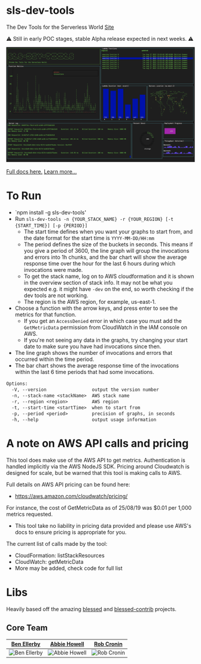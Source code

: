 # sls-dev-tools
The Dev Tools for the Serverless World
[Site](https://theodo-uk.github.io/sls-dev-tools)

⚠ Still in early POC stages, stable Alpha release expected in next weeks. ⚠

![demo](./demo.png)

[Full docs here.](https://theodo-uk.github.io/sls-dev-tools/docs/README)
[Learn more...](https://theodo-uk.github.io/sls-dev-tools)

# To Run

- `npm install -g sls-dev-tools'
- Run `sls-dev-tools -n {YOUR_STACK_NAME} -r {YOUR_REGION} [-t {START_TIME}] [-p {PERIOD}]`
  - The start time defines when you want your graphs to start from, and the date format for the start time is `YYYY-MM-DD/HH:mm`
  - The period defines the size of the buckets in seconds. This means if you give a period of 3600, the line graph will group the invocations and errors into 1h chunks, and the bar chart will show the average response time over the hour for the last 6 hours during which invocations were made.
  - To get the stack name, log on to AWS cloudformation and it is shown in the overview section of stack info. It may not be what you expected e.g. it might have `-dev` on the end, so worth checking if the dev tools are not working.
  - The region is the AWS region, for example, us-east-1.
- Choose a function with the arrow keys, and press enter to see the metrics for that function.
  - If you get an `AccessDenied` error in which case you must add the `GetMetricData` permission from CloudWatch in the IAM console on AWS.
  - If you're not seeing any data in the graphs, try changing your start date to make sure you have had invocations since then.
- The line graph shows the number of invocations and errors that occurred within the time period.
- The bar chart shows the average response time of the invocations within the last 6 time periods that had some invocations.

```
Options:
  -V, --version                 output the version number
  -n, --stack-name <stackName>  AWS stack name
  -r, --region <region>         AWS region
  -t, --start-time <startTime>  when to start from
  -p, --period <period>         precision of graphs, in seconds
  -h, --help                    output usage information
```

# A note on AWS API calls and pricing

This tool does make use of the AWS API to get metrics. Authentication is handled implicitly via the AWS NodeJS SDK. Pricing around Cloudwatch is designed for scale, but be warned that this tool is making calls to AWS.

Full details on AWS API pricing can be found here:
- https://aws.amazon.com/cloudwatch/pricing/

For instance, the cost of GetMetricData as of 25/08/19 was $0.01 per 1,000 metrics requested.
- This tool take no liability in pricing data provided and please use AWS's docs to ensure pricing is appropriate for you.

The current list of calls made by the tool:

- CloudFormation: listStackResources
- CloudWatch: getMetricData
- More may be added, check code for full list


# Libs

Heavily based off the amazing [blessed](https://github.com/chjj/blessed) and [blessed-contrib](https://github.com/yaronn/blessed-contrib) projects.

## Core Team

| [Ben Ellerby](https://github.com/BenEllerby) | [Abbie Howell](https://github.com/abbiehowell) | [Rob Cronin](https://github.com/robcronin) |
|---|---|---|
| ![Ben Ellerby](https://avatars2.githubusercontent.com/u/11080984?s=150) | ![Abbie Howell](https://avatars3.githubusercontent.com/u/41898453?s=150) | ![Rob Cronin](https://avatars3.githubusercontent.com/u/32868346?s=150) |
